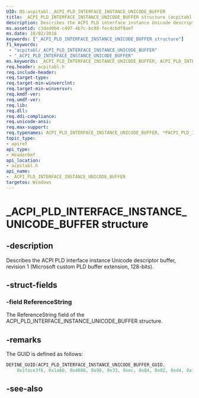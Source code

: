```yaml
---
UID: NS:acpitabl._ACPI_PLD_INTERFACE_INSTANCE_UNICODE_BUFFER
title: _ACPI_PLD_INTERFACE_INSTANCE_UNICODE_BUFFER structure (acpitabl.h)
description: Describes the ACPI PLD interface instance Unicode descriptor buffer, revision 1 (Microsoft custom PLD buffer extension, 128-bits).
ms.assetid: c3ded0b4-c497-4b7c-bc88-fec4cbdf8aef
ms.date: 10/02/2018
keywords: ["_ACPI_PLD_INTERFACE_INSTANCE_UNICODE_BUFFER structure"]
f1_keywords:
 - "acpitabl/_ACPI_PLD_INTERFACE_INSTANCE_UNICODE_BUFFER"
 - "_ACPI_PLD_INTERFACE_INSTANCE_UNICODE_BUFFER"
ms.keywords: _ACPI_PLD_INTERFACE_INSTANCE_UNICODE_BUFFER, ACPI_PLD_INTERFACE_INSTANCE_UNICODE_BUFFER, *PACPI_PLD_INTERFACE_INSTANCE_UNICODE_BUFFER, 
req.header: acpitabl.h
req.include-header:
req.target-type:
req.target-min-winverclnt:
req.target-min-winversvr:
req.kmdf-ver:
req.umdf-ver:
req.lib:
req.dll:
req.ddi-compliance:
req.unicode-ansi:
req.max-support:
req.typenames: ACPI_PLD_INTERFACE_INSTANCE_UNICODE_BUFFER, *PACPI_PLD_INTERFACE_INSTANCE_UNICODE_BUFFER
topic_type: 
- apiref
api_type: 
- HeaderDef
api_location: 
- acpitabl.h
api_name: 
- _ACPI_PLD_INTERFACE_INSTANCE_UNICODE_BUFFER
targetos: Windows
---
```


# _ACPI_PLD_INTERFACE_INSTANCE_UNICODE_BUFFER structure

## -description

Describes the ACPI PLD interface instance Unicode descriptor buffer, revision 1 (Microsoft custom PLD buffer extension, 128-bits).

## -struct-fields

### -field ReferenceString
 
The ReferenceString field of the ACPI_PLD_INTERFACE_INSTANCE_UNICODE_BUFFER structure.

## -remarks

The GUID is defined as follows:

```C++
DEFINE_GUID(ACPI_PLD_INTERFACE_INSTANCE_UNICODE_BUFFER_GUID,
    0x1face3f6, 0x1a60, 0x4686, 0x98, 0x33, 0xec, 0x84, 0x02, 0xd4, 0x3b, 0x04);
```

## -see-also
